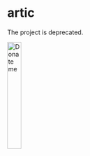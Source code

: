 # artic
The project is deprecated.

 <img src="http://photonj.photo.store.qq.com/psc?/V51UHQTp2fvdmm18WufY07ob521uUO8m/bqQfVz5yrrGYSXMvKr.cqYd5CxEGtig3B41Y5VM.QR91XaER*5cXVGK577kNIrLGOtKwEGzLOddT3AMGzFXbL*zbAWz2uAQssFtB1beoux8!/b&bo=sAQIB7AECAcWECA!&rf=mood_app)http://photonj.photo.store.qq.com/psc?/V51UHQTp2fvdmm18WufY07ob521uUO8m/bqQfVz5yrrGYSXMvKr.cqYd5CxEGtig3B41Y5VM.QR91XaER*5cXVGK577kNIrLGOtKwEGzLOddT3AMGzFXbL*zbAWz2uAQssFtB1beoux8!/b&bo=sAQIB7AECAcWECA!&rf=mood_app" width = "25%" height = "25%" alt="Donate me" align=center />
